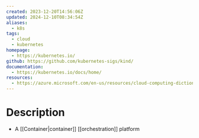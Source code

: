 ```yaml
---
created: 2023-12-20T14:56:06Z
updated: 2024-12-10T08:34:54Z
aliases:
  - k8s
tags:
  - cloud
  - kubernetes
homepage:
  - https://kubernetes.io/
github: https://github.com/kubernetes-sigs/kind/
documentation:
  - https://kubernetes.io/docs/home/
resources:
  - https://azure.microsoft.com/en-us/resources/cloud-computing-dictionary/what-is-kubernetes/
---
```

# Description
- A [[Container|container]] [[orchestration]] platform